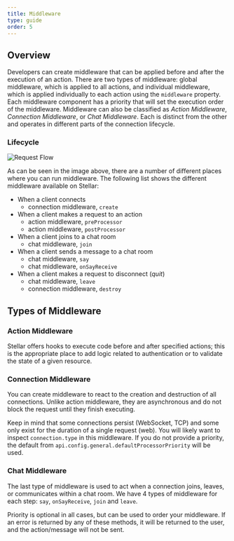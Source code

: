 ```yaml
---
title: Middleware
type: guide
order: 5
---
```


## Overview

Developers can create middleware that can be applied before and after the execution of an action. There are two types of middleware: global middleware, which is applied to all actions, and individual middleware, which is applied individually to each action using the `middleware` property. Each middleware component has a priority that will set the execution order of the middleware.  Middleware can also be classified as _Action Middleware_, _Connection Middleware_, or _Chat Middleware_.  Each is distinct from the other and operates in different parts of the connection lifecycle.

### Lifecycle

![Request Flow](/images/middleware_lifecycle.png)

As can be seen in the image above, there are a number of different places where you can run middleware. The following list shows the different middleware available on Stellar:

- When a client connects
  - connection middleware, `create`
- When a client makes a request to an action
  - action middleware, `preProcessor`
  - action middleware, `postProcessor`
- When a client joins to a chat room
  - chat middleware, `join`
- When a client sends a message to a chat room
  - chat middleware, `say`
  - chat middleware, `onSayReceive`
- When a client makes a request to disconnect (_quit_)
  - chat middleware, `leave`
  - connection middleware, `destroy`

## Types of Middleware

### Action Middleware

Stellar offers hooks to execute code before and after specified actions; this is the appropriate place to add logic related to authentication or to validate the state of a given resource.

### Connection Middleware

You can create middleware to react to the creation and destruction of all connections. Unlike action middleware, they are asynchronous and do not block the request until they finish executing.

Keep in mind that some connections persist (WebSocket, TCP) and some only exist for the duration of a single request (web). You will likely want to inspect `connection.type` in this middleware. If you do not provide a priority, the default from `api.config.general.defaultProcessorPriority` will be used.

### Chat Middleware

The last type of middleware is used to act when a connection joins, leaves, or communicates within a chat room. We have 4 types of middleware for each step: `say`, `onSayReceive`, `join` and `leave`.

Priority is optional in all cases, but can be used to order your middleware. If an error is returned by any of these methods, it will be returned to the user, and the action/message will not be sent.
